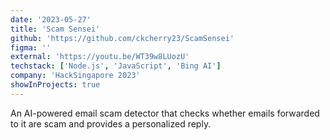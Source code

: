 ```yaml
---
date: '2023-05-27'
title: 'Scam Sensei'
github: 'https://github.com/ckcherry23/ScamSensei'
figma: ''
external: 'https://youtu.be/WT39w8LUozU'
techstack: ['Node.js', 'JavaScript', 'Bing AI']
company: 'HackSingapore 2023'
showInProjects: true
---
```


An AI-powered email scam detector that checks whether emails forwarded to it are scam and provides a personalized reply.
